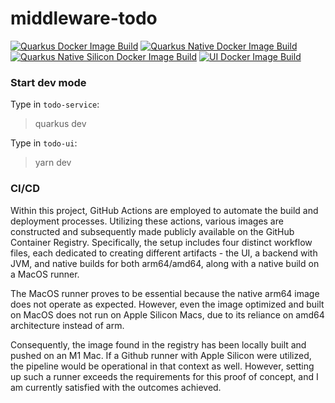 # middleware-todo
[![Quarkus Docker Image Build](https://github.com/mrvxk/middleware-todo/actions/workflows/build-service.yml/badge.svg)](https://github.com/mrvxk/middleware-todo/actions/workflows/build-service.yml)
[![Quarkus Native Docker Image Build](https://github.com/mrvxk/middleware-todo/actions/workflows/build-native-service.yml/badge.svg)](https://github.com/mrvxk/middleware-todo/actions/workflows/build-native-service.yml)
[![Quarkus Native Silicon Docker Image Build](https://github.com/mrvxk/middleware-todo/actions/workflows/build-native-service-silicon.yml/badge.svg)](https://github.com/mrvxk/middleware-todo/actions/workflows/build-native-service-silicon.yml)
[![UI Docker Image Build](https://github.com/mrvxk/middleware-todo/actions/workflows/build-ui.yml/badge.svg)](https://github.com/mrvxk/middleware-todo/actions/workflows/build-ui.yml)

### Start dev mode
Type in `todo-service`:
> quarkus dev

Type in `todo-ui`:
> yarn dev

### CI/CD
Within this project, GitHub Actions are employed to automate the build and deployment processes. Utilizing these actions, various images are constructed and subsequently made publicly available on the GitHub Container Registry. Specifically, the setup includes four distinct workflow files, each dedicated to creating different artifacts - the UI, a backend with JVM, and native builds for both arm64/amd64, along with a native build on a MacOS runner.

The MacOS runner proves to be essential because the native arm64 image does not operate as expected. However, even the image optimized and built on MacOS does not run on Apple Silicon Macs, due to its reliance on amd64 architecture instead of arm. 

Consequently, the image found in the registry has been locally built and pushed on an M1 Mac. If a Github runner with Apple Silicon were utilized, the pipeline would be operational in that context as well. However, setting up such a runner exceeds the requirements for this proof of concept, and I am currently satisfied with the outcomes achieved.
